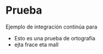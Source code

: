 # Prueba


Ejemplo de integración continúa para

* Esto es una prueba de ortografía
* ejta frace eta mall
